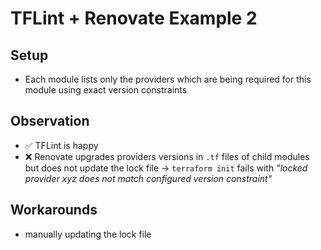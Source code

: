 # TFLint + Renovate Example 2

## Setup

- Each module lists only the providers which are being required for this module using exact version constraints

## Observation

- ✅ TFLint is happy
- ❌ Renovate upgrades providers versions in `.tf` files of child modules but does not update the lock file -> `terraform init` fails with _"locked provider xyz does not match configured version constraint"_

## Workarounds

- manually updating the lock file

